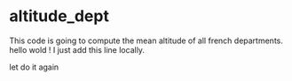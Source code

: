 # altitude_dept
This code is going to compute the mean altitude of all french departments. hello wold ! I just add this line locally.

let do it again
